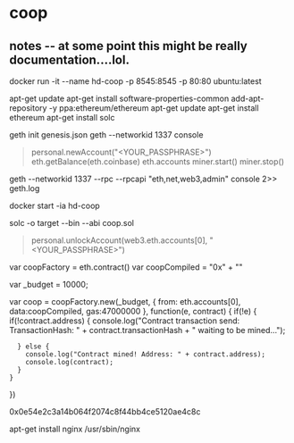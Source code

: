 # coop

## notes -- at some point this might be really documentation....lol.

docker run -it --name hd-coop  -p 8545:8545 -p 80:80 ubuntu:latest

apt-get update
apt-get install software-properties-common
add-apt-repository -y ppa:ethereum/ethereum
apt-get update
apt-get install ethereum
apt-get install solc 

geth init genesis.json
geth --networkid 1337 console

> personal.newAccount("<YOUR_PASSPHRASE>")
> eth.getBalance(eth.coinbase)
> eth.accounts
> miner.start()
> miner.stop()
 

geth --networkid 1337 --rpc --rpcapi "eth,net,web3,admin" console 2>> geth.log

docker start -ia hd-coop

solc -o target --bin --abi coop.sol

> personal.unlockAccount(web3.eth.accounts[0], "<YOUR_PASSPHRASE>")

var coopFactory = eth.contract(<contents of the file coop.abi>)
var coopCompiled = "0x" + "<contents of the file coop.bin>"



var _budget = 10000; 

var coop = coopFactory.new(_budget, { from: eth.accounts[0], data:coopCompiled, gas:47000000 }, function(e, contract) {
    if(!e) {
      if(!contract.address) {
        console.log("Contract transaction send: TransactionHash: " + contract.transactionHash + " waiting to be mined...");

      } else {
        console.log("Contract mined! Address: " + contract.address);
        console.log(contract);
      }
    }
})

0x0e54e2c3a14b064f2074c8f44bb4ce5120ae4c8c

apt-get install nginx
/usr/sbin/nginx


